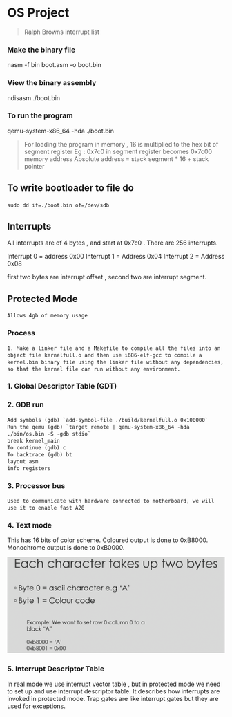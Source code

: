 # OS Project

> Ralph Browns interrupt list

### Make the binary file

  nasm -f bin boot.asm -o boot.bin

### View the binary assembly

  ndisasm ./boot.bin

### To run the program

  qemu-system-x86_64 -hda ./boot.bin 

> For loading the program in memory , 16 is multiplied to the hex bit of segment register
> Eg : 0x7c0 in segment register becomes 0x7c00 memory address
> Absolute address = stack segment * 16 + stack pointer

## To write bootloader to file do

`sudo dd if=./boot.bin of=/dev/sdb`

## Interrupts

All interrupts are of 4 bytes , and start at 0x7c0 . There are 256 interrupts.

Interrupt 0 = address 0x00
Interrupt 1 = Address 0x04
Interrupt 2 = Address 0x08

first two bytes are interrupt offset , second two are interrupt segment.

## Protected Mode

    Allows 4gb of memory usage

### Process

    1. Make a linker file and a Makefile to compile all the files into an object file kernelfull.o and then use i686-elf-gcc to compile a kernel.bin binary file using the linker file without any dependencies, so that the kernel file can run without any environment.

### 1. Global Descriptor Table (GDT)

### 2. GDB run

    Add symbols (gdb) `add-symbol-file ./build/kernelfull.o 0x100000`
    Run the qemu (gdb) `target remote | qemu-system-x86_64 -hda ./bin/os.bin -S -gdb stdio`
    break kernel_main
    To continue (gdb) c 
    To backtrace (gdb) bt
    layout asm
    info registers

### 3. Processor bus

    Used to communicate with hardware connected to motherboard, we will use it to enable fast A20

### 4. Text mode

This has 16 bits of color scheme.
Coloured output is done to 0xB8000.
Monochrome output is done to 0xB0000.

![](Sources/2025-03-15-15-48-04-image.png)

### 5. Interrupt Descriptor Table
In real mode we use interrupt vector table , but in protected mode we need to set up and use interrupt descriptor table.
It describes how interrupts are invoked in protected mode.
Trap gates are like interrupt gates but they are used for exceptions.

